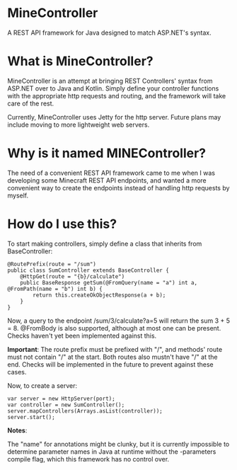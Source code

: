 # MineController
A REST API framework for Java designed to match ASP.NET's syntax.

# What is MineController?
MineController is an attempt at bringing REST Controllers' syntax from ASP.NET over to Java and Kotlin. Simply define your controller functions with the appropriate http requests and routing, and the framework will take care of the rest.

Currently, MineController uses Jetty for the http server. Future plans may include moving to more lightweight web servers.

# Why is it named MINEController?
The need of a convenient REST API framework came to me when I was developing some Minecraft REST API endpoints, and wanted a more convenient way to create the endpoints instead of handling http requests by myself.

# How do I use this?
To start making controllers, simply define a class that inherits from BaseController:
```
@RoutePrefix(route = "/sum")
public class SumController extends BaseController {
    @HttpGet(route = "{b}/calculate")
    public BaseResponse getSum(@FromQuery(name = "a") int a, @FromPath(name = "b") int b) {
        return this.createOkObjectResponse(a + b);
    }
}
```
Now, a query to the endpoint /sum/3/calculate?a=5 will return the sum 3 + 5 = 8. @FromBody is also supported, although at most one can be present. Checks haven't yet been implemented against this.

**Important**: The route prefix must be prefixed with "/", and methods' route must not contain "/" at the start. Both routes also mustn't have "/" at the end. Checks will be implemented in the future to prevent against these cases.

Now, to create a server:
```
var server = new HttpServer(port);
var controller = new SumController();
server.mapControllers(Arrays.asList(controller));
server.start();
```

**Notes**:

The "name" for annotations might be clunky, but it is currently impossible to determine parameter names in Java at runtime without the -parameters compile flag, which this framework has no control over.
